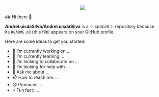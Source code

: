 <p align="center">
  <a href="https://skillicons.dev">
    <img src="https://skillicons.dev/icons?i=git,css,python,c#,js" />
  </a>
</p>
## Hi there 👋


**AndreLuisdaSilva/AndreLuisdaSilva** is a ✨ _special_ ✨ repository because its `README.md` (this file) appears on your GitHub profile.

Here are some ideas to get you started:

- 🔭 I’m currently working on ...
- 🌱 I’m currently learning ...
- 👯 I’m looking to collaborate on ...
- 🤔 I’m looking for help with ...
- 💬 Ask me about ...
- 📫 How to reach me: ...
- 😄 Pronouns: ...
- ⚡ Fun fact: ...

